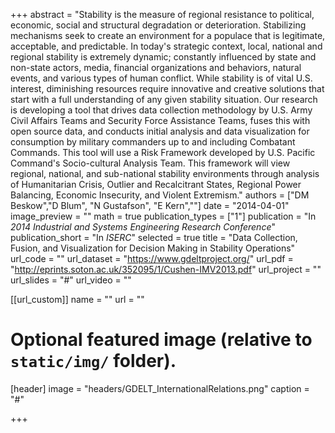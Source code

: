 +++
abstract = "Stability is the measure of regional resistance to political, economic, social and structural degradation or deterioration.  Stabilizing mechanisms seek to create an environment for a populace that is legitimate, acceptable, and predictable.  In today's strategic context, local, national and regional stability is extremely dynamic; constantly influenced by state and non-state actors, media, financial organizations and behaviors, natural events, and various types of human conflict.  While stability is of vital U.S. interest, diminishing resources require innovative and creative solutions that start with a full understanding of any given stability situation.  Our research is developing a tool that drives data collection methodology by U.S. Army Civil Affairs Teams and Security Force Assistance Teams, fuses this with open source data, and conducts initial analysis and data visualization for consumption by military commanders up to and including Combatant Commands.  This tool will use a Risk Framework developed by U.S. Pacific Command's Socio-cultural Analysis Team.  This framework will view regional, national, and sub-national stability environments through analysis of Humanitarian Crisis, Outlier and Recalcitrant States, Regional Power Balancing, Economic Insecurity, and Violent Extremism."
authors = ["DM Beskow","D Blum", "N Gustafson", "E Kern",""]
date = "2014-04-01"
image_preview = ""
math = true
publication_types = ["1"]
publication = "In *2014 Industrial and Systems Engineering Research Conference*"
publication_short = "In *ISERC*"
selected = true
title = "Data Collection, Fusion, and Visualization for Decision Making in Stability Operations"
url_code = ""
url_dataset = "https://www.gdeltproject.org/"
url_pdf = "http://eprints.soton.ac.uk/352095/1/Cushen-IMV2013.pdf"
url_project = ""
url_slides = "#"
url_video = ""

[[url_custom]]
name = ""
url = ""

# Optional featured image (relative to `static/img/` folder).
[header]
image = "headers/GDELT_InternationalRelations.png"
caption = "#"

+++


